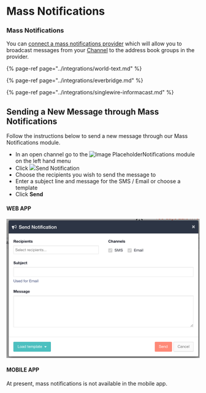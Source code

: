 # Mass Notifications

### Mass Notifications

You can [connect a mass notifications provider](adding-mass-notification-providers.md) which will allow you to broadcast messages from your [Channel](https://support.d4h.org/d4h-incident-management/channels) to the address book groups in the provider. 

{% page-ref page="../integrations/world-text.md" %}

{% page-ref page="../integrations/everbridge.md" %}

{% page-ref page="../integrations/singlewire-informacast.md" %}

## Sending a New Message through Mass Notifications

  
Follow the instructions below to send a new message through our Mass Notifications module.

* In an open channel go to the ![Image Placeholder](https://support.d4h.org/desk/file/10221786/image.png)Notifications module on the left hand menu
* Click ![](https://support.d4h.org/desk/file/10221786/image.png)Send Notification
* Choose the recipients you wish to send the message to
* Enter a subject line and message for the SMS / Email or choose a template
* Click **Send** 

#### WEB APP 

![](../../.gitbook/assets/mass-notifications.png)

#### MOBILE APP

At present, mass notifications is not available in the mobile app.

